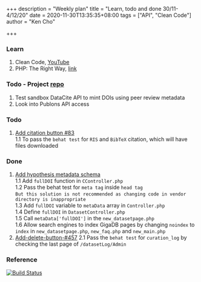 +++
description = "Weekly plan"
title = "Learn, todo and done 30/11-4/12/20"
date = 2020-11-30T13:35:35+08:00
tags = ["API", "Clean Code"]
author = "Ken Cho"

+++  
### Learn
1. Clean Code, [YouTube](https://www.youtube.com/watch?v=7EmboKQH8lM)  
2. PHP: The Right Way, [link](https://phptherightway.com/)  

### Todo - Project [repo](https://github.com/kencho51/mint_doi)
1. Test sandbox DataCite API to mint DOIs using peer review metadata  
2. Look into Publons API access  

### Todo
1. [Add citation button #83](https://github.com/gigascience/gigadb-website/pull/521)  
    1.1 To pass the `behat test` for `RIS` and `BibTeX` citation, which will have files downloaded  

### Done
1. [Add hypothesis metadata schema](https://github.com/gigascience/gigadb-website/pull/516)  
    1.1 Add `fullDOI` function in `CController.php`  
    1.2 Pass the behat test for `meta tag` inside `head tag`  
    `But this solution is not recommended as changing code in vendor directory is inappropriate`  
    1.3 Add `fullDOI` variable to `metaData` array in `Controller.php`  
    1.4 Define `fullDOI` in `DatasetController.php`  
    1.5 Call `metaData['fullDOI']` in the `new_datasetpage.php`  
    1.6 Allow search engines to index GigaDB pages by changing `noindex` to `index` in `new_datasetpage.php`, `new_faq.php` and `new_main.php`   
2. [Add-delete-button-#457](https://github.com/gigascience/gigadb-website/pull/503) 
    2.1 Pass the `behat test` for `curation_log` by checking the last page of `/datasetLog/Admin`  
    
### Reference


[![Build Status](https://travis-ci.org/kencho51/gigathing.svg?branch=master)](https://travis-ci.org/kencho51/gigathing)


